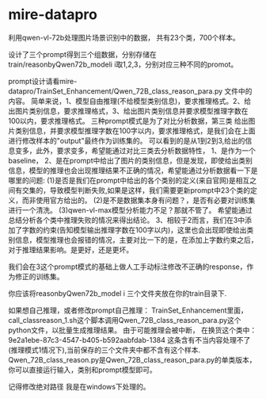# mire-datapro

利用qwen-vl-72b处理图片场景识别中的数据，
共有23个类，700个样本。

设计了三个prompt得到三个组数据，分别存储在 train/reasonbyQwen72b_modeli  i取1,2,3，分别对应三种不同的promot。

prompt设计请看mire-datapro/TrainSet_Enhancement/Qwen_72B_class_reason_para.py 文件中的内容。
简单来说，1、模型自由推理(不给模型类别信息)，要求推理格式。2、给出图片类别信息，要求推理格式，3、给出图片类别信息并要求模型推理字数在100以内，要求推理格式。
三种prompt模式是为了对比分析数据，第三类 给出图片类别信息，并要求模型推理字数在100字以内，要求推理格式，是我们会在上面进行修改样本的"output"最终作为训练集的。
可以看到的是从1到2到3,给出的信息变多，此外，要求变多，希望能通过对比三类去分析数据特性，
1、是作为一个baseline，
2、是在prompt中给出了图片的类别信息，但是发现，即使给出类别信息，模型的推理也会出现推理结果不正确的情况，希望能通过分析数据看一下是哪里的问题:
  (1)是否是我们在prompt中给出的各个类别的定义(来自官网)是相互之间有交集的，导致模型判断失败,如果是这样，我们需要更新prompt中23个类的定义，而非使用官方给出的。
  (2)是不是数据集本身有问题？，是否有必要对训练集进行一个清洗。
  (3)qwen-vl-max模型分析能力不足？那就不管了。
希望能通过总结分析各个类中推理失败的情况来得出结论。
3、相较于2而言，我们在3中添加了字数的约束(告知模型输出推理字数在100字以内)，这里也会出现即使给出类别信息，模型推理也会报错的情况，主要对比一下的是，在添加上字数约束之后，
  对于推理结果影响。是更好，还是更坏。

我们会在3这个prompt模式的基础上做人工手动标注修改不正确的response，作为修正的训练集。

你应该将reasonbyQwen72b_model i 三个文件夹放在你的train目录下.

如果想自己推理，或者修改prompt自己推理：
TrainSet_Enhancement里面，call_classreason_1.sh这个脚本调用Qwen_72B_class_reason_para.py这个python文件，以批量生成推理结果。
由于可能推理会被中断，
在换货这个类中：9e2a1ebe-87c3-4547-b405-b592aabfdab-1384 这条含有不当内容处理不了(推理模式1情况下),当前保存的三个文件夹中都不含有这个样本.
Qwen_72B_class_reason.py是Qwen_72B_class_reason_para.py的单类版本，你可以直接运行输入，类别和prompt模型即可。

记得修改绝对路径
我是在windows下处理的。

